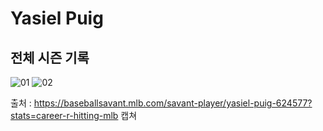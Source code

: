 # Yasiel Puig

## 전체 시즌 기록
![01](https://user-images.githubusercontent.com/90130699/149456396-0589b80a-fbbf-4605-82ea-6849337864aa.JPG)
![02](https://user-images.githubusercontent.com/90130699/149456398-710d55f0-ec53-45e3-95b5-54c4fd82c3cc.JPG)

출처 : https://baseballsavant.mlb.com/savant-player/yasiel-puig-624577?stats=career-r-hitting-mlb 캡쳐

